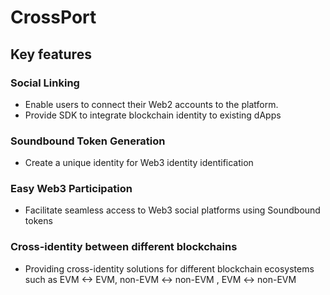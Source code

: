 # CrossPort

## Key features

### Social Linking
- Enable users to connect their Web2 accounts to the platform.
- Provide SDK to integrate blockchain identity to existing dApps

### Soundbound Token Generation
- Create a unique identity for Web3 identity identification 

### Easy Web3 Participation
- Facilitate seamless access to Web3 social platforms using Soundbound tokens

### Cross-identity between different blockchains 
- Providing cross-identity solutions for different blockchain ecosystems such as EVM <-> EVM, non-EVM <-> non-EVM , EVM <-> non-EVM 
